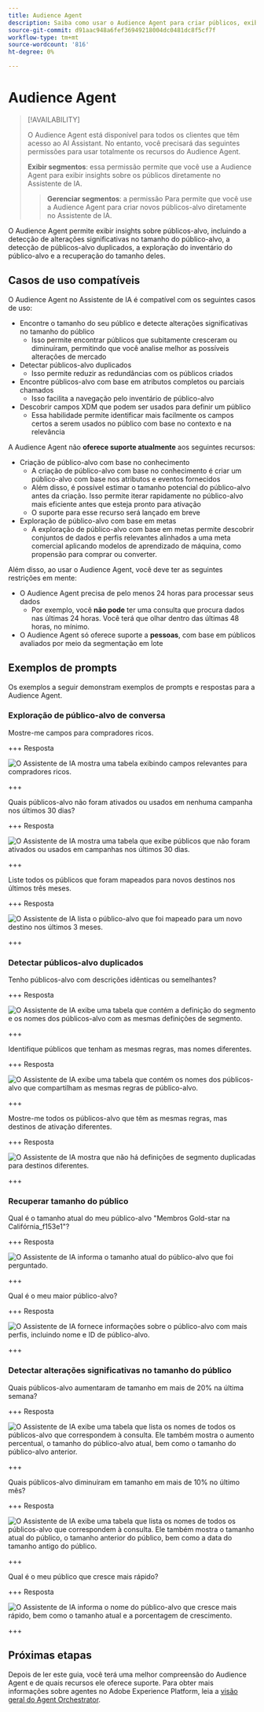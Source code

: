 ```yaml
---
title: Audience Agent
description: Saiba como usar o Audience Agent para criar públicos, exibir alterações de público, detectar públicos duplicados e exibir insights do público.
source-git-commit: d91aac948a6fef36949218004dc0481dc8f5cf7f
workflow-type: tm+mt
source-wordcount: '816'
ht-degree: 0%

---
```



# Audience Agent

>[!AVAILABILITY]
>
>O Audience Agent está disponível para todos os clientes que têm acesso ao AI Assistant. No entanto, você precisará das seguintes permissões para usar totalmente os recursos do Audience Agent.
>
>**Exibir segmentos**: essa permissão permite que você use a Audience Agent para exibir insights sobre os públicos diretamente no Assistente de IA.
>>**Gerenciar segmentos**: a permissão Para permite que você use a Audience Agent para criar novos públicos-alvo diretamente no Assistente de IA.

O Audience Agent permite exibir insights sobre públicos-alvo, incluindo a detecção de alterações significativas no tamanho do público-alvo, a detecção de públicos-alvo duplicados, a exploração do inventário do público-alvo e a recuperação do tamanho deles.

## Casos de uso compatíveis

O Audience Agent no Assistente de IA é compatível com os seguintes casos de uso:

- Encontre o tamanho do seu público e detecte alterações significativas no tamanho do público
   - Isso permite encontrar públicos que subitamente cresceram ou diminuíram, permitindo que você analise melhor as possíveis alterações de mercado
- Detectar públicos-alvo duplicados
   - Isso permite reduzir as redundâncias com os públicos criados
- Encontre públicos-alvo com base em atributos completos ou parciais chamados
   - Isso facilita a navegação pelo inventário de público-alvo
- Descobrir campos XDM que podem ser usados para definir um público
   - Essa habilidade permite identificar mais facilmente os campos certos a serem usados no público com base no contexto e na relevância

A Audience Agent não **oferece suporte atualmente** aos seguintes recursos:

- Criação de público-alvo com base no conhecimento
   - A criação de público-alvo com base no conhecimento é criar um público-alvo com base nos atributos e eventos fornecidos
   - Além disso, é possível estimar o tamanho potencial do público-alvo antes da criação. Isso permite iterar rapidamente no público-alvo mais eficiente antes que esteja pronto para ativação
   - O suporte para esse recurso será lançado em breve
- Exploração de público-alvo com base em metas
   - A exploração de público-alvo com base em metas permite descobrir conjuntos de dados e perfis relevantes alinhados a uma meta comercial aplicando modelos de aprendizado de máquina, como propensão para comprar ou converter.

Além disso, ao usar o Audience Agent, você deve ter as seguintes restrições em mente:

- O Audience Agent precisa de pelo menos 24 horas para processar seus dados
   - Por exemplo, você **não pode** ter uma consulta que procura dados nas últimas 24 horas. Você terá que olhar dentro das últimas 48 horas, no mínimo.
- O Audience Agent só oferece suporte a **pessoas**, com base em públicos avaliados por meio da segmentação em lote

## Exemplos de prompts

Os exemplos a seguir demonstram exemplos de prompts e respostas para a Audience Agent.

### Exploração de público-alvo de conversa

Mostre-me campos para compradores ricos.

+++ Resposta

![O Assistente de IA mostra uma tabela exibindo campos relevantes para compradores ricos.](./images/audience/affluent-buyers.png)

+++

Quais públicos-alvo não foram ativados ou usados em nenhuma campanha nos últimos 30 dias?

+++ Resposta

![O Assistente de IA mostra uma tabela que exibe públicos que não foram ativados ou usados em campanhas nos últimos 30 dias.](./images/audience/not-activated.png)

+++

Liste todos os públicos que foram mapeados para novos destinos nos últimos três meses.

+++ Resposta

![O Assistente de IA lista o público-alvo que foi mapeado para um novo destino nos últimos 3 meses.](./images/audience/new-destination.png)

+++

### Detectar públicos-alvo duplicados

Tenho públicos-alvo com descrições idênticas ou semelhantes?

+++ Resposta

![O Assistente de IA exibe uma tabela que contém a definição do segmento e os nomes dos públicos-alvo com as mesmas definições de segmento.](./images/audience/similar-descriptions.png)

+++

Identifique públicos que tenham as mesmas regras, mas nomes diferentes.

+++ Resposta

![O Assistente de IA exibe uma tabela que contém os nomes dos públicos-alvo que compartilham as mesmas regras de público-alvo.](./images/audience/same-rules-different-names.png)

+++

Mostre-me todos os públicos-alvo que têm as mesmas regras, mas destinos de ativação diferentes.

+++ Resposta

![O Assistente de IA mostra que não há definições de segmento duplicadas para destinos diferentes.](./images/audience/same-rules-different-destinations.png)

+++

### Recuperar tamanho do público

Qual é o tamanho atual do meu público-alvo &quot;Membros Gold-star na Califórnia_f153e1&quot;?

+++ Resposta

![O Assistente de IA informa o tamanho atual do público-alvo que foi perguntado.](./images/audience/current-size.png)

+++

Qual é o meu maior público-alvo?

+++ Resposta

![O Assistente de IA fornece informações sobre o público-alvo com mais perfis, incluindo nome e ID de público-alvo.](./images/audience/largest-audience.png)

+++

### Detectar alterações significativas no tamanho do público

Quais públicos-alvo aumentaram de tamanho em mais de 20% na última semana?

+++ Resposta

![O Assistente de IA exibe uma tabela que lista os nomes de todos os públicos-alvo que correspondem à consulta. Ele também mostra o aumento percentual, o tamanho do público-alvo atual, bem como o tamanho do público-alvo anterior.](./images/audience/increase-past-week.png)

+++

Quais públicos-alvo diminuíram em tamanho em mais de 10% no último mês?

+++ Resposta

![O Assistente de IA exibe uma tabela que lista os nomes de todos os públicos-alvo que correspondem à consulta. Ele também mostra o tamanho atual do público, o tamanho anterior do público, bem como a data do tamanho antigo do público.](./images/audience/decrease-month.png)

+++

Qual é o meu público que cresce mais rápido?

+++ Resposta

![O Assistente de IA informa o nome do público-alvo que cresce mais rápido, bem como o tamanho atual e a porcentagem de crescimento.](./images/audience/fastest-growing.png)

+++

## Próximas etapas

Depois de ler este guia, você terá uma melhor compreensão do Audience Agent e de quais recursos ele oferece suporte. Para obter mais informações sobre agentes no Adobe Experience Platform, leia a [visão geral do Agent Orchestrator](./agent-orchestrator.md).
